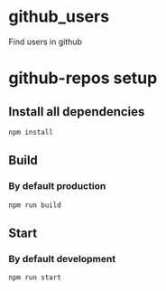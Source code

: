 # github_users
Find users in github

# github-repos setup
## Install all dependencies
```bash
npm install
```

## Build
### By default production
```bash
npm run build
```
## Start
### By default development
```bash
npm run start
```
